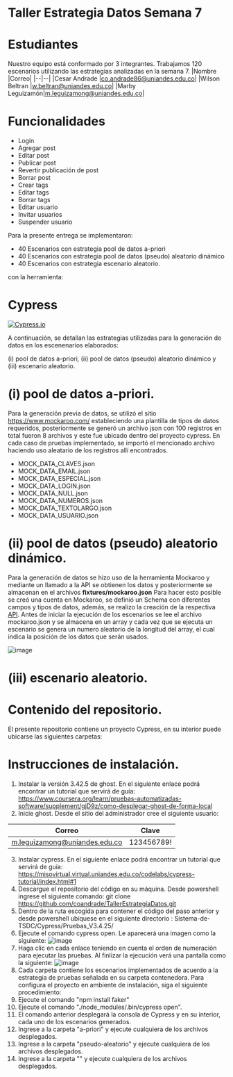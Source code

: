 # Taller  Estrategia Datos Semana 7

# Estudiantes
Nuestro equipo está conformado por 3 integrantes. Trabajamos 120 escenarios utilizando las estrategias analizadas en la semana 7.
|Nombre |Correo|
|--|--|
|Cesar Andrade |co.andrade86@uniandes.edu.co|
|Wilson Beltran |w.beltran@uniandes.edu.co|
|Marby Leguizamón|m.leguizamong@uniandes.edu.co|

# Funcionalidades
- Login
- Agregar post 
- Editar post
- Publicar post
- Revertir publicación de post
- Borrar post
- Crear tags
- Editar tags
- Borrar tags
- Editar usuario
- Invitar usuarios
- Suspender usuario

Para la presente entrega se implementaron:

 - 40 Escenarios con estrategia pool de datos a-priori
 - 40 Escenarios con estrategia pool de datos (pseudo) aleatorio dinámico 
 - 40 Escenarios con estrategia escenario aleatorio.

con la herramienta:
# Cypress
[![Cypress.io](https://img.shields.io/badge/tested%20with-Cypress-04C38E.svg)](https://www.cypress.io/)

A continuación, se detallan las estrategias utilizadas para la generación de datos en los escenenarios elaborados:

(i) pool de datos a-priori, (ii) pool de datos (pseudo) aleatorio dinámico y (iii) escenario aleatorio.

# (i) pool de datos a-priori.
Para la generación previa de datos, se utilizó el sitio https://www.mockaroo.com/ estableciendo una plantilla de tipos de datos requeridos, posteriormente se generó un archivo json con 100 registros en total fueron 8 archivos y este fue ubicado dentro del proyecto cypress.  En cada caso de pruebas implementado, se importó el mencionado archivo haciendo uso aleatario de los registros allí encontrados.

 - MOCK_DATA_CLAVES.json
 - MOCK_DATA_EMAIL.json
 - MOCK_DATA_ESPECIAL.json
 - MOCK_DATA_LOGIN.json
 - MOCK_DATA_NULL.json
 - MOCK_DATA_NUMEROS.json
 - MOCK_DATA_TEXTOLARGO.json
 - MOCK_DATA_USUARIO.json

# (ii) pool de datos (pseudo) aleatorio dinámico.
Para la generación de datos se hizo uso de la herramienta Mockaroo y mediante un llamado a la API se obtienen los datos y posteriormente se almacenan en el archivos **fixtures/mockaroo.json** Para hacer esto posible se creó una cuenta en Mockaroo, se definió un Schema con diferentes campos y tipos de datos, además, se realizo la creación de la respectiva [API](https://my.api.mockaroo.com/data.json?key=fae49f20). Antes de iniciar la ejecución de los escenarios se lee el archivo mockaroo.json y se almacena en un array y cada vez que se ejecuta un escenario se genera un numero aleatorio de la longitud del array, el cual indica la posición de los datos que serán usados.

![image](https://github.com/coandrade/TallerEstrategiaDatos/blob/main/Cypress/imagen/api.PNG)



# (iii) escenario aleatorio.


# Contenido del repositorio.
El presente repositorio contiene un proyecto Cypress, en su interior puede ubicarse las siguientes carpetas:




# Instrucciones de instalación.
1. Instalar la versión 3.42.5 de ghost.  En el siguiente enlace podrá encontrar un tutorial que servirá de guía: https://www.coursera.org/learn/pruebas-automatizadas-software/supplement/gjD9z/como-desplegar-ghost-de-forma-local
2. Inicie ghost. Desde el sitio del administrador cree el siguiente usuario:

|Correo|Clave|
|--|--|
|m.leguizamong@uniandes.edu.co|123456789!|

3. Instalar cypress. En el siguiente enlace podrá encontrar un tutorial que servirá de guía: https://misovirtual.virtual.uniandes.edu.co/codelabs/cypress-tutorial/index.html#1
4. Descargue el repositorio del código en su máquina. Desde powershell ingrese el siguiente comando: git clone https://github.com/coandrade/TallerEstrategiaDatos.git
5. Dentro de la ruta escogida para contener el código del paso anterior y desde powershell ubíquese en el siguiente directorio : Sistema-de-TSDC/Cypress/Pruebas_V3.4.25/
6. Ejecute el comando cypress open. Le aparecerá una imagen como la siguiente: 
![image](https://user-images.githubusercontent.com/78806424/118421599-0a06f380-b687-11eb-9b93-beceafadb1f4.png)
7. Haga clic en cada enlace teniendo en cuenta el orden de numeración para ejecutar las pruebas. Al finlizar la ejecución verá una pantalla como la siguiente: 
![image](https://user-images.githubusercontent.com/78806424/118431236-77248400-b69b-11eb-843c-57c5bd124db9.png)
8. Cada carpeta contiene los escenarios implementados de acuerdo a la estrategia de pruebas señalada en su carpeta contenedora.  Para configura el proyecto en ambiente de instalación, siga el siguiente procedimiento:
9. Ejecute el comando "npm install faker"
10. Ejecute el comando "./node_modules/.bin/cypress open". 
11. El comando anterior desplegará la consola de Cypress y en su interior, cada uno de los escenarios generados.
12. Ingrese a la carpeta "a-priori" y ejecute cualquiera de los archivos desplegados.
13. Ingrese a la carpeta "pseudo-aleatorio" y ejecute cualquiera de los archivos desplegados.
14. Ingrese a la carpeta "" y ejecute cualquiera de los archivos desplegados.



